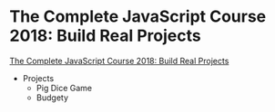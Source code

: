# The Complete JavaScript Course 2018: Build Real Projects

[The Complete JavaScript Course 2018: Build Real Projects](https://www.udemy.com/the-complete-javascript-course/)

- Projects
  - Pig Dice Game
  - Budgety